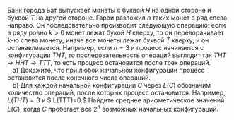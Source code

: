 Банк	города	Бат выпускает монеты с буквой $H$ на одной стороне и буквой $T$	на другой стороне. Гарри разложил $n$ таких монет в ряд слева направо. Он последовательно производит следующую операцию: если в ряду ровно $k > 0$ монет лежат букой $H$ кверху, то он переворачивает $k$-ю слева монету; иначе все монеты лежат буквой $T$ кверху, и он останавливается. Например, если $n=3$ и процесс начинается с конфигурации $THT,$ то последовательность операций выглядит так $THT \to HHT \to TTT,$ то есть процесс остановится после трех операций. 
<br>&nbsp;&nbsp;&nbsp;a) Докажите, что при любой начальной конфигурации процесс остановится после конечного числа операций.
<br>&nbsp;&nbsp;&nbsp;b) Для каждой начальной конфигурации $C$ через $L(C)$ обозначим количество операций, после которых процесс остановится. Например, $L(THT) =3$ и $ L(TTT)=0.$ Найдите среднее арифметическое значений $L(C),$ когда $C$ пробегает все $2^n$ возможных начальных конфигураций.